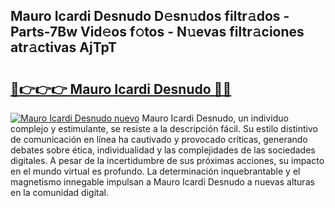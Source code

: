## Mauro Icardi Desnudo D𝚎sn𝚞dos filtr𝚊dos - Parts-7Bw Vid𝚎os f𝚘tos - N𝚞evas filtr𝚊ciones atr𝚊ctivas AjTpT

# <h2><a href="http://mb5ct3j.tromn.icu/?c=Mauro+Icardi+Desnudo">🔗👉👉👉 Mauro Icardi Desnudo 🔗🔗</a></h2>

[![Mauro Icardi Desnudo nuevo](https://i.imgur.com/pEAQMta.gif)](http://mb5ct3j.tromn.icu/?c=Mauro+Icardi+Desnudo)
Mauro Icardi Desnudo, un individuo complejo y estimulante, se resiste a la descripción fácil. Su estilo distintivo de comunicación en línea ha cautivado y provocado críticas, generando debates sobre ética, individualidad y las complejidades de las sociedades digitales. A pesar de la incertidumbre de sus próximas acciones, su impacto en el mundo virtual es profundo. La determinación inquebrantable y el magnetismo innegable impulsan a Mauro Icardi Desnudo a nuevas alturas en la comunidad digital.

